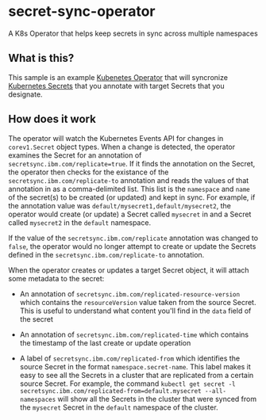 # secret-sync-operator
A K8s Operator that helps keep secrets in sync across multiple namespaces

## What is this?
This sample is an example [Kubenetes Operator](https://coreos.com/operators/) that will syncronize [Kubernetes Secrets](https://kubernetes.io/docs/concepts/configuration/secret/) that you annotate with target Secrets that you designate.

## How does it work
The operator will watch the Kubernetes Events API for changes in `corev1.Secret` object types. When a change is detected, the operator examines the Secret for an annotation of `secretsync.ibm.com/replicate=true`. If it finds the annotation on the Secret, the operator then checks for the existance of the `secretsync.ibm.com/replicate-to` annotation and reads the values of that annotation in as a comma-delimited list. This list is the `namespace` and `name` of the secret(s) to be created (or updated) and kept in sync. For example, if the annotation value was `default/mysecret1,default/mysecret2`, the operator would create (or update) a Secret called `mysecret` in and a Secret called `mysecret2` in the `default` namespace. 

If the value of the `secretsync.ibm.com/replicate` annotation was changed to `false`, the operator would no longer attempt to create or update the Secrets defined in the `secretsync.ibm.com/replicate-to` annotation. 

When the operator creates or updates a target Secret object, it will attach some metadata to the secret:

* An annotation of `secretsync.ibm.com/replicated-resource-version` which contains the `resourceVersion` value taken from the source Secret. This is useful to understand what content you'll find in the `data` field of the secret

* An annotation of `secretsync.ibm.com/replicated-time` which contains the timestamp of the last create or update operation

* A label of `secretsync.ibm.com/replicated-from` which identifies the source Secret in the format `namespace.secret-name`. This label makes it easy to see all the Secrets in a cluster that are replicated from a certain source Secret. For example, the command `kubectl get secret -l secretsync.ibm.com/replicated-from=default.mysecret --all-namespaces` will show all the Secrets in the cluster that were synced from the `mysecret` Secret in the `default` namespace of the cluster.



